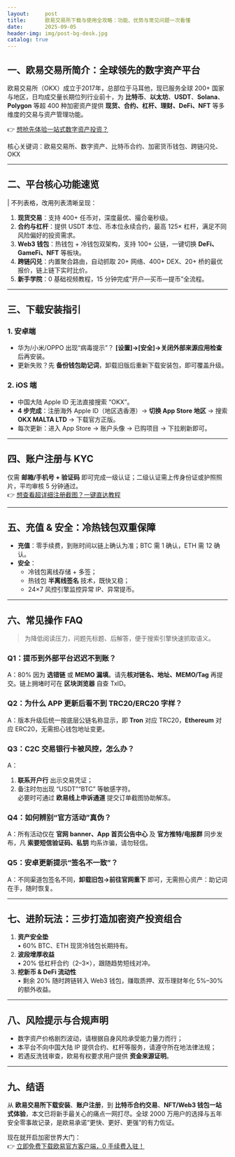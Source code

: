```yaml
---
layout:     post
title:      欧易交易所下载与使用全攻略：功能、优势与常见问题一次看懂
date:       2025-09-05
header-img: img/post-bg-desk.jpg
catalog: true
---
```


## 一、欧易交易所简介：全球领先的数字资产平台  
欧易交易所（OKX）成立于2017年，总部位于马耳他，现已服务全球 200+ 国家与地区，日均成交量长期位列行业前十，为 **比特币**、**以太坊**、**USDT**、**Solana**、**Polygon** 等超 400 种加密资产提供 **现货、合约、杠杆、理财、DeFi、NFT** 等多维度的交易与资产管理功能。  

👉 [想抢先体验一站式数字资产投资？](https://okxdog.com/)  

核心关键词：欧易交易所、数字资产、比特币合约、加密货币钱包、跨链闪兑、OKX

---

## 二、平台核心功能速览  
| 不列表格，改用列表清晰呈现：  

1. **现货交易**：支持 400+ 任币对，深度最优、撮合毫秒级。  
2. **合约与杠杆**：提供 USDT 本位、币本位永续合约，最高 125× 杠杆，满足不同风险偏好的投资需求。  
3. **Web3 钱包**：热钱包 + 冷钱包双架构，支持 100+ 公链，一键切换 **DeFi、GameFi、NFT** 等板块。  
4. **跨链闪兑**：内置聚合路由，自动抓取 20+ 网络、400+ DEX、20+ 桥的最优报价，链上链下实时比价。  
5. **新手学院**：0 基础视频教程，15 分钟完成“开户—买币—提币”全流程。  

---

## 三、下载安装指引  
### 1. 安卓端  
- 华为/小米/OPPO 出现“病毒提示”？ **[设置]→[安全]→关闭外部来源应用检查** 后再安装。  
- 更新失败？先 **备份钱包助记词**，卸载旧版后重新下载安装包，即可覆盖升级。  

### 2. iOS 端  
- 中国大陆 Apple ID 无法直接搜索 “OKX”。  
- **4 步完成**：注册海外 Apple ID（地区选香港）→ **切换 App Store 地区** → 搜索 **OKX MALTA LTD** → 下载官方正版。  
- 每次更新：进入 App Store → 账户头像 → 已购项目 → 下拉刷新即可。  

---

## 四、账户注册与 KYC  
仅需 **邮箱/手机号 + 验证码** 即可完成一级认证；二级认证需上传身份证或护照照片，平均审核 5 分钟通过。  
👉 [想查看超详细注册截图？一键直达教程](https://okxdog.com/)  

---

## 五、充值 & 安全：冷热钱包双重保障  
- **充值**：零手续费，到账时间以链上确认为准；BTC 需 1 确认，ETH 需 12 确认。  
- **安全**：  
  - 冷钱包离线存储 + 多签；  
  - 热钱包 **半离线签名** 技术，既快又稳；  
  - 24×7 风控引擎监控异常 IP、异常提币。  

---

## 六、常见操作 FAQ  
> 为降低阅读压力，问题先标题、后解答，便于搜索引擎快速抓取语义。  

### Q1：提币到外部平台迟迟不到账？  
A：80% 因为 **选错链** 或 **MEMO 漏填**。请先**核对链名、地址、MEMO/Tag** 再提交。链上拥堵时可在 **区块浏览器** 自查 TxID。  

### Q2：为什么 APP 更新后看不到 TRC20/ERC20 字样？  
A：版本升级后统一按底层公链名称显示，即 **Tron** 对应 TRC20，**Ethereum** 对应 ERC20，无需担心钱包地址变更。  

### Q3：C2C 交易银行卡被风控，怎么办？  
A：  
1. **联系开户行** 出示交易凭证；  
2. 备注时勿出现 “USDT”“BTC” 等敏感字符。  
必要时可通过 **欧易线上申诉通道** 提交订单截图协助解冻。  

### Q4：如何辨别“官方活动”真伪？  
A：所有活动仅在 **官网 banner、App 首页公告中心** 及 **官方推特/电报群** 同步发布，凡 **索要短信验证码、私钥** 均系诈骗，请勿轻信。  

### Q5：安卓更新提示“签名不一致”？  
A：不同渠道包签名不同，**卸载旧包→前往官网重下** 即可，无需担心资产：助记词在手，随时恢复。  

---

## 七、进阶玩法：三步打造加密资产投资组合  
1. **资产安全垫**  
   • 60% BTC、ETH 现货冷钱包长期持有。  
2. **波段增厚收益**  
   • 20% 低杠杆合约（2–3×），跟随趋势短线对冲。  
3. **挖新币 & DeFi 流动性**  
   • 剩余 20% 随时跨链转入 Web3 钱包，赚取质押、双币理财年化 5%–30% 的额外收益。  

---

## 八、风险提示与合规声明  
- 数字资产价格剧烈波动，请根据自身风险承受能力量力而行；  
- 本平台不向中国大陆 IP 提供合约、杠杆等服务，请遵守所在地法律法规；  
- 若遇反洗钱审查，欧易有权要求用户提供 **资金来源证明**。  

---

## 九、结语  
从 **欧易交易所下载安装**、**账户注册**，到 **比特币合约交易**、**NFT/Web3 钱包一站式体验**，本文已将新手最关心的痛点一网打尽。全球 2000 万用户的选择与五年安全零事故记录，是欧易承诺“更快、更好、更强”的有力佐证。  

现在就开启加密世界大门：  
👉 [立即免费下载欧易官方客户端，0 手续费入驻！](https://okxdog.com/)